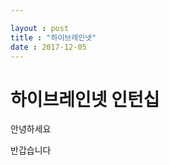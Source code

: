 ```yaml
---

layout : post
title : "하이브레인넷"
date : 2017-12-05
---
```



하이브레인넷 인턴십
==================

안녕하세요

반갑습니다


